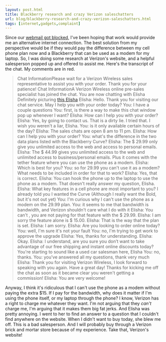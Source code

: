 ```yaml
---
layout: post.html
title: Blackberry research and crazy Verizon saleschatters
url: blog/blackberry-research-and-crazy-verizon-saleschatters.html
tags: [internet,gadgets,complaint]
---
```

Since our [webmail got blocked](/blog/webmail-isnt-evil-it-departments-are), I've been hoping that work would provide me an alternative internet connection. The best solution from my perspective would be if they would pay the difference between my cell phone plan now and a Blackberry that can be used as a modem for my laptop. So, I was doing some research at Verizon's website, and a helpful salesperson popped up and offered to assist me. Here's the transcript of the chat. My comments are in red. 

> Chat InformationPlease wait for a Verizon Wireless sales representative to assist you with your order. Thank you for your patience! Chat InformationA Verizon Wireless online pre-sales specialist has joined the chat. You are now chatting with Elisha Definitely picturing [this Elisha](http://en.wikipedia.org/wiki/Elisha_Cuthbert) Elisha: Hello. Thank you for visiting our chat service. May I help you with your order today? You: I have a couple questions You: first, is there a way to make this chat window pop up whenever I want? Elisha: How can I help you with your order? Elisha: Yes, by going to contact us. That is a dirty lie. I tried that. I wish you weren't a liar, Elisha. You: is it only available certain hours of the day? Elisha: The sales chats are open 8 am to 11 pm. Elisha: How can I help you with your order? You: what's the difference in the two data plans listed with the Blackberry Curve? Elisha: The $ 29.99 only give you unlimited access to the web and access to personal emails. Elisha: The $ 44.99 gives you unlimited access to the web and unlimited access to business/personal emails. Plus it comes with the tether feature where you can use the phone as a modem. Elisha: Which is best for you? You: so for 29.99 you can't use it as a modem? What needs to be included in order for that to work? Elisha: Yes, that is correct. Elisha: You can hook the phone up to the laptop to use the phone as a modem. That doesn't really answer my question, Elisha. Elisha: What key features in a cell phone are most important to you? I already told you I wanted the Curve (Although I really want the Bold, but it's not out yet) You: I'm curious why I can't use the phone as a modem on the 29.99 plan. You: it seems to me that bandwidth is bandwidth, and Verizon shouldn't care what I do with it Elisha: You can't , you are not paying for that feature with the $ 29.99. Elisha: I am sorry the feature alone is $ 15.00. Elisha: That is the way that the plan is set. Elisha: I am sorry. Elisha: Are you looking to order online today? You: well, I'm sure it's not your fault You: no, I'm trying to get work to approve the upgrade Elisha: Yes, thanks for understanding. Elisha: Okay. Elisha: I understand, are you sure you don’t want to take advantage of our free shipping and instant online discounts today? You're starting to sound like a used car salesman here, Elisha You: no, thanks. You: you've answered all my questions, thank very much Elisha: Thank you for visiting Verizon Wireless, I look forward to speaking with you again. Have a great day! Thanks for kicking me off the chat as soon as it became clear you weren't getting a commission! Elisha: You are very welcome!

Anyway, I think it's ridiculous that I can't use the phone as a modem without paying the extra $15. If I pay for the bandwidth, why does it matter if I'm using the phone itself, or my laptop through the phone? I know, Verizon has a right to charge me whatever they want. I'm not arguing that they _can't_ charge me, I'm arguing that it makes them big fat jerks. And Elisha was pretty annoying. I went to her to find an answer to a question that I couldn't find anywhere on the website. When I didn't want to buy today, she blew me off. This is a bad salesperson. And I will probably buy through a Verizon brick and mortar store because of my experience. Take that, Verizon's website!
